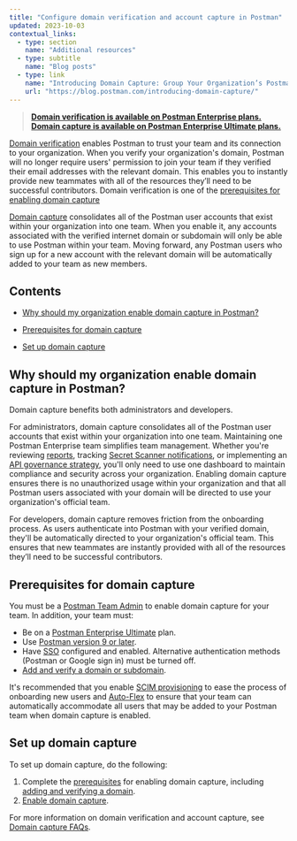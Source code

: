 ```yaml
---
title: "Configure domain verification and account capture in Postman"
updated: 2023-10-03
contextual_links:
  - type: section
    name: "Additional resources"
  - type: subtitle
    name: "Blog posts"
  - type: link
    name: "Introducing Domain Capture: Group Your Organization’s Postman Users into a Single Team"
    url: "https://blog.postman.com/introducing-domain-capture/"
---
```


> **[Domain verification is available on Postman Enterprise plans. Domain capture is available on Postman Enterprise Ultimate plans.](https://www.postman.com/pricing)**

[Domain verification](/docs/administration/domain-verification-and-capture/add-and-verify-a-domain/) enables Postman to trust your team and its connection to your organization. When you verify your organization's domain, Postman will no longer require users' permission to join your team if they verified their email addresses with the relevant domain. This enables you to instantly provide new teammates with all of the resources they’ll need to be successful contributors. Domain verification is one of the [prerequisites for enabling domain capture](#prerequisites-for-domain-capture)

[Domain capture](/docs/administration/domain-verification-and-capture/enable-domain-capture/) consolidates all of the Postman user accounts that exist within your organization into one team. When you enable it, any accounts associated with the verified internet domain or subdomain will only be able to use Postman within your team. Moving forward, any Postman users who sign up for a new account with the relevant domain will be automatically added to your team as new members.

## Contents

* [Why should my organization enable domain capture in Postman?](#why-should-my-organization-enable-domain-capture-in-postman)

* [Prerequisites for domain capture](#prerequisites-for-domain-capture)

* [Set up domain capture](#set-up-domain-capture)

## Why should my organization enable domain capture in Postman?

Domain capture benefits both administrators and developers.

For administrators, domain capture consolidates all of the Postman user accounts that exist within your organization into one team. Maintaining one Postman Enterprise team simplifies team management. Whether you're reviewing [reports](/docs/reports/reports-overview/), tracking [Secret Scanner notifications](/docs/administration/token-scanner/), or implementing an [API governance strategy](/docs/api-governance/api-governance-overview/), you'll only need to use one dashboard to maintain compliance and security across your organization. Enabling domain capture ensures there is no unauthorized usage within your organization and that all Postman users associated with your domain will be directed to use your organization's official team.

For developers, domain capture removes friction from the onboarding process. As users authenticate into Postman with your verified domain, they'll be automatically directed to your organization's official team. This ensures that new teammates are instantly provided with all of the resources they’ll need to be successful contributors.

## Prerequisites for domain capture

You must be a [Postman Team Admin](/docs/collaborating-in-postman/roles-and-permissions/#team-roles) to enable domain capture for your team. In addition, your team must:

* Be on a [Postman Enterprise Ultimate](https://www.postman.com/pricing) plan.
* Use [Postman version 9 or later](/docs/administration/enterprise/managing-enterprise-deployment/).
* Have [SSO](/docs/administration/sso/admin-sso/) configured and enabled. Alternative authentication methods (Postman or Google sign in) must be turned off.
* [Add and verify a domain or subdomain](/docs/administration/domain-verification-and-capture/add-and-verify-a-domain/).

It's recommended that you enable [SCIM provisioning](/docs/administration/scim-provisioning/scim-provisioning-overview/) to ease the process of onboarding new users and [Auto-Flex](/docs/administration/billing/#using-auto-flex) to ensure that your team can automatically accommodate all users that may be added to your Postman team when domain capture is enabled.

## Set up domain capture

To set up domain capture, do the following:

1. Complete the [prerequisites](#prerequisites-for-domain-capture) for enabling domain capture, including [adding and verifying a domain](/docs/administration/domain-verification-and-capture/add-and-verify-a-domain/).
1. [Enable domain capture](/docs/administration/domain-verification-and-capture/enable-domain-capture/).

For more information on domain verification and account capture, see [Domain capture FAQs](/docs/administration/domain-verification-and-capture/domain-capture-faqs/).
